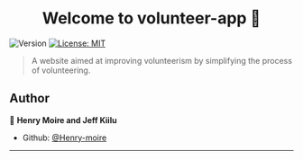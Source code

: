 <h1 align="center">Welcome to volunteer-app 👋</h1>
<p>
  <img alt="Version" src="https://img.shields.io/badge/version-0.5-blue.svg?cacheSeconds=2592000" />
  <a href="#" target="_blank">
    <img alt="License: MIT" src="https://img.shields.io/badge/License-MIT-yellow.svg" />
  </a>
</p>

> A website aimed at improving volunteerism by simplifying the process of volunteering.


## Author

👤 **Henry Moire and Jeff Kiilu**

* Github: [@Henry-moire](https://github.com/Henry-moire)

***